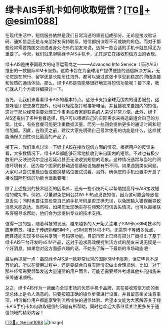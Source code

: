 # 绿卡AIS手机卡如何收取短信？[[TG💪+ @esim1088](https://t.me/s/esim1088)]

在现代生活中，短信服务依然是我们日常沟通的重要组成部分。无论是接收验证码、通知信息还是与亲朋好友保持联系，短信都扮演着不可或缺的角色。而对于那些经常需要跨国交流或者身处海外的朋友来说，选择一款合适的手机卡就显得尤为重要了。今天，我们就来聊聊绿卡AIS手机卡，尤其是它在接收短信方面的表现。

绿卡AIS是由泰国最大的电信运营商之一——Advanced Info Service（简称AIS）推出的一款国际SIM卡服务。这款卡旨在为全球用户提供便捷的通信解决方案，无论您是在旅行、留学还是长期居住海外，都可以通过这张卡享受到稳定的网络连接和优质的通话体验。那么，绿卡AIS是否能够很好地支持短信功能呢？接下来，我们就从几个方面详细探讨一下。

首先，让我们来看看绿卡AIS的基本特点。这张卡支持全球范围内的漫游服务，这意味着即使您身在国外，也可以轻松拨打和接听电话，并且接收来自国内的短信。这对于那些经常需要处理工作事务或者家庭联系的人来说非常方便。此外，绿卡AIS还提供了多种套餐选择，用户可以根据自己的实际需求来挑选最适合自己的方案。比如，有些套餐可能更注重数据流量，而另一些则会提供更多的通话时间和短信配额。因此，在购买之前，建议大家先明确自己最常使用的功能是什么，这样就能确保买到性价比最高的产品了。

接下来，我们重点讨论一下绿卡AIS在接收短信方面的情况。根据用户的反馈来看，大多数情况下，绿卡AIS都能够正常地接收到来自国内的短信。不过也有极少数用户反映说偶尔会出现延迟甚至无法收到短信的现象。这种情况通常与当地的网络环境有关，因为每个国家的移动通信基础设施都有所不同。如果遇到类似问题，大家可以尝试重启设备或更换基站位置试试看。另外，确保您的手机设置中开启了接收国际短信的功能也很重要哦！

除了上述提到的技术层面的因素外，还有一些小技巧可以帮助提高绿卡AIS接收短信的成功率。例如，尽量避免使用公共Wi-Fi热点发送短信，因为这可能会导致信息丢失；同时也要注意检查自己的手机号码是否正确无误，以免因输入错误而导致消息未能送达。当然啦，如果您发现确实存在频繁的短信丢失情况，也可以直接联系客服寻求帮助，他们会为您提供专业的技术支持。

值得一提的是，随着科技的发展，越来越多的人开始关注电子SIM卡(eSIM)技术的应用前景。相比于传统物理SIM卡，eSIM具有体积小巧、无需剪卡等诸多优点，而且还能实现多终端共享同一号码等功能。目前市面上已经有部分厂商推出了基于绿卡AIS平台开发的eSIM产品，这对于追求高效便捷生活方式的朋友来说无疑是一个好消息。如果您对这方面感兴趣的话，不妨去了解一下最新的市场动态吧！

最后再提醒一点：虽然绿卡AIS是一款非常优秀的国际SIM卡服务，但它毕竟不是万能的。所以在使用过程中，还是要结合自身实际情况做出合理规划。比如，对于那些经常需要频繁发送大量短信的用户而言，可能还需要额外考虑其他补充措施来保障通讯顺畅。

总之，绿卡AIS作为一款面向全球市场的优质手机卡品牌，其在接收短信方面的表现总体上是令人满意的。只要按照正确的操作步骤进行设置，并且留意相关注意事项，相信每位用户都能享受到流畅愉快的通信体验。希望本文能为大家解答关于绿卡AIS手机卡如何收取短信的问题有所帮助，同时也欢迎大家继续关注更多关于通信领域的精彩内容！

[[TG💪+ @esim1088](https://t.me/s/esim1088) ![Image](https://i.postimg.cc/4NQfJmqS/Snipaste-2025-05-13-00-14-12.png)]